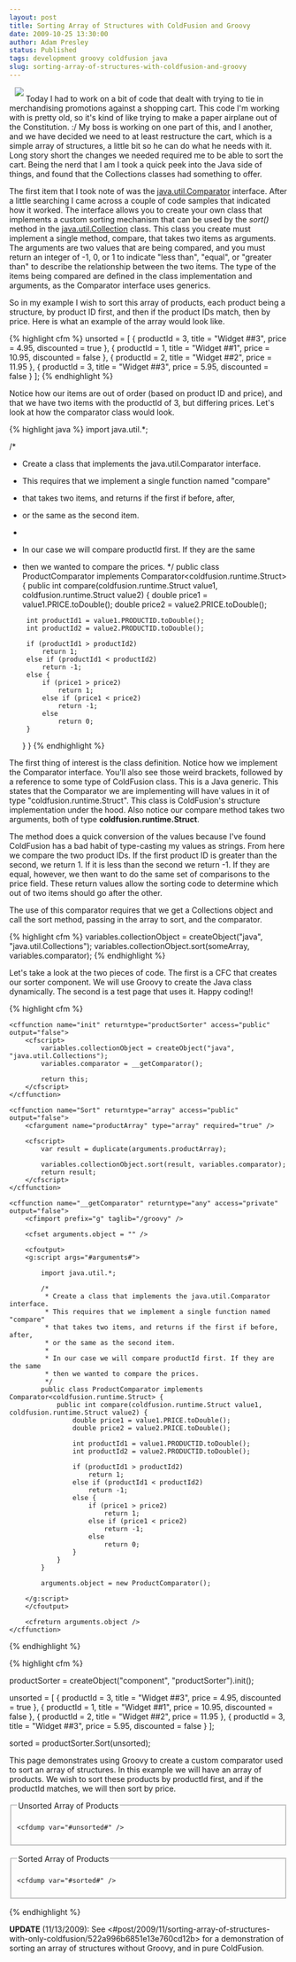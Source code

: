 ```yaml
---
layout: post
title: Sorting Array of Structures with ColdFusion and Groovy
date: 2009-10-25 13:30:00
author: Adam Presley
status: Published
tags: development groovy coldfusion java
slug: sorting-array-of-structures-with-coldfusion-and-groovy
---
```

<img src="http://s3.amazonaws.com/www.adampresley.com/posts/javabookcollection.jpeg" class="pull-right" style="margin-bottom: 10px; margin-left: 10px;" />
Today I had to work on a bit of code that dealt
with trying to tie in merchandising promotions against a shopping cart.
This code I'm working with is pretty old, so it's kind of like trying to
make a paper airplane out of the Constitution. :/ My boss is working on
one part of this, and I another, and we have decided we need to at least
restructure the cart, which is a simple array of structures, a little
bit so he can do what he needs with it. Long story short the changes we
needed required me to be able to sort the cart. Being the nerd that I am
I took a quick peek into the Java side of things, and found that the
Collections classes had something to offer.

The first item that I took note of was the [java.util.Comparator](http://java.sun.com/javase/6/docs/api/java/util/Comparator.html)
interface. After a little searching I came across a couple of code
samples that indicated how it worked. The interface allows you to create
your own class that implements a custom sorting mechanism that can be
used by the *sort()* method in the [java.util.Collection](http://java.sun.com/javase/6/docs/api/java/util/Collections.html)
class. This class you create must implement a single method, compare, that takes two
items as arguments. The arguments are two values that are being
compared, and you must return an integer of -1, 0, or 1 to indicate
"less than", "equal", or "greater than" to describe the relationship
between the two items. The type of the items being compared are defined
in the class implementation and arguments, as the Comparator interface
uses generics.

So in my example I wish to sort this array of products, each product
being a structure, by product ID first, and then if the product IDs
match, then by price. Here is what an example of the array would look
like.

{% highlight cfm %}
unsorted = [
	{
		productId = 3,
		title = "Widget ##3",
		price = 4.95,
		discounted = true
	},
	{
		productId = 1,
		title = "Widget ##1",
		price = 10.95,
		discounted = false
	},
	{
		productId = 2,
		title = "Widget ##2",
		price = 11.95
	},
	{
		productId = 3,
		title = "Widget ##3",
		price = 5.95,
		discounted = false
	}
];
{% endhighlight %}

Notice how our items are out of order (based on product ID and price),
and that we have two items with the productId of 3, but differing
prices. Let's look at how the comparator class would look.

{% highlight java %}
import java.util.*;

/*
 * Create a class that implements the java.util.Comparator interface.
 * This requires that we implement a single function named "compare"
 * that takes two items, and returns if the first if before, after,
 * or the same as the second item.
 *
 * In our case we will compare productId first. If they are the same
 * then we wanted to compare the prices.
 */
public class ProductComparator implements Comparator<coldfusion.runtime.Struct> {
	public int compare(coldfusion.runtime.Struct value1, coldfusion.runtime.Struct value2) {
		double price1 = value1.PRICE.toDouble();
		double price2 = value2.PRICE.toDouble();

		int productId1 = value1.PRODUCTID.toDouble();
		int productId2 = value2.PRODUCTID.toDouble();

		if (productId1 > productId2)
			return 1;
		else if (productId1 < productId2)
			return -1;
		else {
			if (price1 > price2)
				return 1;
			else if (price1 < price2)
				return -1;
			else
				return 0;
		}
	}
}
{% endhighlight %}

The first thing of interest is the class definition. Notice how we
implement the Comparator interface. You'll also see those weird
brackets, followed by a reference to some type of ColdFusion class. This
is a Java generic. This states that the Comparator we are implementing
will have values in it of type "coldfusion.runtime.Struct". This class
is ColdFusion's structure implementation under the hood. Also notice our
compare method takes two arguments, both of type
**coldfusion.runtime.Struct**.

The method does a quick conversion of the values because I've found
ColdFusion has a bad habit of type-casting my values as strings. From
here we compare the two product IDs. If the first product ID is greater
than the second, we return 1. If it is less than the second we return
-1. If they are equal, however, we then want to do the same set of
comparisons to the price field. These return values allow the sorting
code to determine which out of two items should go after the other.

The use of this comparator requires that we get a Collections object and
call the sort method, passing in the array to sort, and the comparator.

{% highlight cfm %}
variables.collectionObject = createObject("java", "java.util.Collections");
variables.collectionObject.sort(someArray, variables.comparator);
{% endhighlight %}

Let's take a look at the two pieces of code. The first is a CFC that
creates our sorter component. We will use Groovy to create the Java
class dynamically. The second is a test page that uses it. Happy
coding!!

{% highlight cfm %}
<cfcomponent>

	<cffunction name="init" returntype="productSorter" access="public" output="false">
		<cfscript>
			variables.collectionObject = createObject("java", "java.util.Collections");
			variables.comparator = __getComparator();

			return this;
		</cfscript>
	</cffunction>

	<cffunction name="Sort" returntype="array" access="public" output="false">
		<cfargument name="productArray" type="array" required="true" />

		<cfscript>
			var result = duplicate(arguments.productArray);

			variables.collectionObject.sort(result, variables.comparator);
			return result;
		</cfscript>
	</cffunction>

	<cffunction name="__getComparator" returntype="any" access="private" output="false">
		<cfimport prefix="g" taglib="/groovy" />

		<cfset arguments.object = "" />

		<cfoutput>
		<g:script args="#arguments#">

			import java.util.*;

			/*
			 * Create a class that implements the java.util.Comparator interface.
			 * This requires that we implement a single function named "compare"
			 * that takes two items, and returns if the first if before, after,
			 * or the same as the second item.
			 *
			 * In our case we will compare productId first. If they are the same
			 * then we wanted to compare the prices.
			 */
			public class ProductComparator implements Comparator<coldfusion.runtime.Struct> {
				public int compare(coldfusion.runtime.Struct value1, coldfusion.runtime.Struct value2) {
					double price1 = value1.PRICE.toDouble();
					double price2 = value2.PRICE.toDouble();

					int productId1 = value1.PRODUCTID.toDouble();
					int productId2 = value2.PRODUCTID.toDouble();

					if (productId1 > productId2)
						return 1;
					else if (productId1 < productId2)
						return -1;
					else {
						if (price1 > price2)
							return 1;
						else if (price1 < price2)
							return -1;
						else
							return 0;
					}
				}
			}

			arguments.object = new ProductComparator();

		</g:script>
		</cfoutput>

		<cfreturn arguments.object />
	</cffunction>

</cfcomponent>
{% endhighlight %}


{% highlight cfm %}
<cfscript>

productSorter = createObject("component", "productSorter").init();

unsorted = [
	{
		productId = 3,
		title = "Widget ##3",
		price = 4.95,
		discounted = true
	},
	{
		productId = 1,
		title = "Widget ##1",
		price = 10.95,
		discounted = false
	},
	{
		productId = 2,
		title = "Widget ##2",
		price = 11.95
	},
	{
		productId = 3,
		title = "Widget ##3",
		price = 5.95,
		discounted = false
	}
];

sorted = productSorter.Sort(unsorted);

</cfscript>

<p>
	This page demonstrates using Groovy to create a custom comparator used to sort
	an array of structures. In this example we will have an array of products. We
	wish to sort these products by productId first, and if the productId matches,
	we will then sort by price.
</p>

<fieldset style="padding: 10px; margin-bottom: 15px;">
	<legend>Unsorted Array of Products</legend>

	<cfdump var="#unsorted#" />
</fieldset>

<fieldset style="padding: 10px; margin-bottom: 15px;">
	<legend>Sorted Array of Products</legend>

	<cfdump var="#sorted#" />
</fieldset>
{% endhighlight %}

**UPDATE** (11/13/2009):
See <#post/2009/11/sorting-array-of-structures-with-only-coldfusion/522a996b6851e13e760cd12b>
for a demonstration of sorting an array of structures without Groovy,
and in pure ColdFusion.
